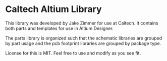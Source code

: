 # Caltech Altium Library

This library was developed by Jake Zimmer for use at Caltech. It contains both parts and templates for use in Altium Designer.

The parts library is organized such that the schematic libraries are grouped by part usage and the pcb footprint libraries are grouped by package type.

License for this is MIT. Feel free to use and modify as you see fit.